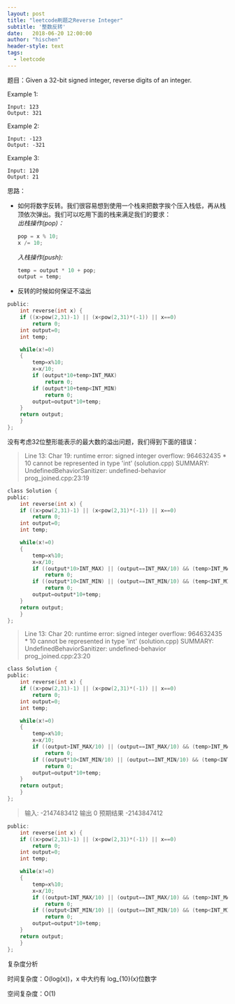 ```yaml
---
layout: post
title: "leetcode刷题之Reverse Integer"
subtitle: '整数反转'
date:   2018-06-20 12:00:00
author: "hischen"
header-style: text
tags:
  - leetcode
---
```


题目：Given a 32-bit signed integer, reverse digits of an integer.

Example 1:

    Input: 123
    Output: 321
Example 2:

    Input: -123
    Output: -321
Example 3:

    Input: 120
    Output: 21

思路：

- 如何将数字反转。我们很容易想到使用一个栈来把数字挨个压入栈低，再从栈顶依次弹出。我们可以吃用下面的栈来满足我们的要求：   
    *出栈操作(pop)：*
    ```c
    pop = x % 10;
    x /= 10;
    ```
    *入栈操作(push):*
    ```c
    temp = output * 10 + pop;
    output = temp;
    ```
    

- 反转的时候如何保证不溢出

```c
public:
    int reverse(int x) {
    if ((x>pow(2,31)-1) || (x<pow(2,31)*(-1)) || x==0)
        return 0;
    int output=0;
    int temp;

    while(x!=0)
    {
        temp=x%10;
        x=x/10;
        if (output*10+temp>INT_MAX)
            return 0;
        if (output*10+temp<INT_MIN)
            return 0;
        output=output*10+temp;
    }
    return output;
    }
};
```
没有考虑32位整形能表示的最大数的溢出问题，我们得到下面的错误：

>Line 13: Char 19: runtime error: signed integer overflow: 964632435 * 10 cannot be represented in type 'int' (solution.cpp)
SUMMARY: UndefinedBehaviorSanitizer: undefined-behavior prog_joined.cpp:23:19

```c
class Solution {
public:
    int reverse(int x) {
    if ((x>pow(2,31)-1) || (x<pow(2,31)*(-1)) || x==0)
        return 0;
    int output=0;
    int temp;

    while(x!=0)
    {
        temp=x%10;
        x=x/10;
        if ((output*10>INT_MAX) || (output==INT_MAX/10) && (temp>INT_MAX%10))
            return 0;
        if ((output*10<INT_MIN) || (output==INT_MIN/10) && (temp<INT_MIN%10))
            return 0;
        output=output*10+temp;
    }
    return output;
    }
};
```


>Line 13: Char 20: runtime error: signed integer overflow: 964632435 * 10 cannot be represented in type 'int' (solution.cpp)
SUMMARY: UndefinedBehaviorSanitizer: undefined-behavior prog_joined.cpp:23:20

```c
class Solution {
public:
    int reverse(int x) {
    if ((x>pow(2,31)-1) || (x<pow(2,31)*(-1)) || x==0)
        return 0;
    int output=0;
    int temp;

    while(x!=0)
    {
        temp=x%10;
        x=x/10;
        if ((output>INT_MAX/10) || (output==INT_MAX/10) && (temp>INT_MAX%10))
            return 0;
        if ((output*10<INT_MIN/10) || (output==INT_MIN/10) && (temp<INT_MIN%10))
            return 0;
        output=output*10+temp;
    }
    return output;
    }
};

```
>输入:
-2147483412
输出
0
预期结果
-2143847412

```c
public:
    int reverse(int x) {
    if ((x>pow(2,31)-1) || (x<pow(2,31)*(-1)) || x==0)
        return 0;
    int output=0;
    int temp;

    while(x!=0)
    {
        temp=x%10;
        x=x/10;
        if ((output>INT_MAX/10) || (output==INT_MAX/10) && (temp>INT_MAX%10))
            return 0;
        if ((output<INT_MIN/10) || (output==INT_MIN/10) && (temp<INT_MIN%10))
            return 0;
        output=output*10+temp;
    }
    return output;
    }
};
```

复杂度分析

时间复杂度：O(log(x))，x 中大约有 log_{10}(x)位数字

空间复杂度：O(1)

